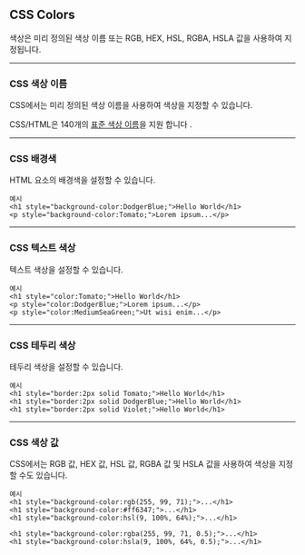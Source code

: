 ## CSS Colors

색상은 미리 정의된 색상 이름 또는 RGB, HEX, HSL, RGBA, HSLA 값을 사용하여 지정됩니다.

***
### CSS 색상 이름
CSS에서는 미리 정의된 색상 이름을 사용하여 색상을 지정할 수 있습니다.

CSS/HTML은 140개의 [표준 색상 이름](https://www.w3schools.com/colors/colors_names.asp)을 지원 합니다 .

***
### CSS 배경색
HTML 요소의 배경색을 설정할 수 있습니다.

    예시
    <h1 style="background-color:DodgerBlue;">Hello World</h1>
    <p style="background-color:Tomato;">Lorem ipsum...</p>

***
### CSS 텍스트 색상
텍스트 색상을 설정할 수 있습니다.

    예시
    <h1 style="color:Tomato;">Hello World</h1>
    <p style="color:DodgerBlue;">Lorem ipsum...</p>
    <p style="color:MediumSeaGreen;">Ut wisi enim...</p>

***
### CSS 테두리 색상
테두리 색상을 설정할 수 있습니다.

    예시
    <h1 style="border:2px solid Tomato;">Hello World</h1>
    <h1 style="border:2px solid DodgerBlue;">Hello World</h1>
    <h1 style="border:2px solid Violet;">Hello World</h1>

***
### CSS 색상 값
CSS에서는 RGB 값, HEX 값, HSL 값, RGBA 값 및 HSLA 값을 사용하여 색상을 지정할 수도 있습니다.

    예시
    <h1 style="background-color:rgb(255, 99, 71);">...</h1>
    <h1 style="background-color:#ff6347;">...</h1>
    <h1 style="background-color:hsl(9, 100%, 64%);">...</h1>

    <h1 style="background-color:rgba(255, 99, 71, 0.5);">...</h1>
    <h1 style="background-color:hsla(9, 100%, 64%, 0.5);">...</h1>